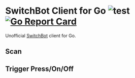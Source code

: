 # SwitchBot Client for Go  ![test](https://github.com/yasuoza/switchbot/workflows/test/badge.svg) [![Go Report Card](https://goreportcard.com/badge/github.com/yasuoza/switchbot)](https://goreportcard.com/report/github.com/yasuoza/switchbot)

Unofficial [SwitchBot](https://www.switch-bot.com/) client for Go.

## Scan

## Trigger Press/On/Off
